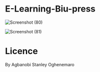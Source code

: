 # E-Learning-Biu-press

![Screenshot (80)](https://user-images.githubusercontent.com/72680556/209421232-43f78367-671a-47a5-aded-a7b12682efab.png)

![Screenshot (81)](https://user-images.githubusercontent.com/72680556/209421234-c01d99f9-2323-49ed-827c-e0b5c85fb45f.png)

# Licence
By Agbanobi Stanley Oghenemaro
